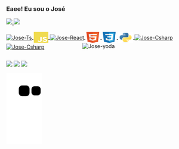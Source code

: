 ### Eaee! Eu sou o José
<div>
  <a href="https://github.com/jose-goulart">
  <img height="180em" src="https://github-readme-stats.vercel.app/api?username=jose-goulart&show_icons=true&theme=dark&include_all_commits=true&count_private=true"/>
  <img height="180em" src="https://github-readme-stats.vercel.app/api/top-langs/?username=jose-goulart&layout=compact&langs_count=7&theme=dark"/>
</div>
<div style="display: inline_block"><br>
  <img align="center" alt="Jose-Ts" height="30" width="40" src="https://cdn.jsdelivr.net/gh/devicons/devicon/icons/php/php-original.svg">
  <img align="center" alt="Jose-Js" height="30" width="40" src="https://raw.githubusercontent.com/devicons/devicon/master/icons/javascript/javascript-plain.svg">
  <img align="center" alt="Jose-React" height="110" width="110" src="https://cdn.jsdelivr.net/gh/devicons/devicon/icons/magento/magento-original-wordmark.svg">
  <img align="center" alt="Jose-HTML" height="30" width="40" src="https://raw.githubusercontent.com/devicons/devicon/master/icons/html5/html5-original.svg">
  <img align="center" alt="Jose-CSS" height="30" width="40" src="https://raw.githubusercontent.com/devicons/devicon/master/icons/css3/css3-original.svg">
  <img align="center" alt="Jose-Python" height="30" width="40" src="https://raw.githubusercontent.com/devicons/devicon/master/icons/python/python-original.svg">
  <img align="center" alt="Jose-Csharp" height="30" width="40" src="https://cdn.jsdelivr.net/gh/devicons/devicon/icons/codeigniter/codeigniter-plain-wordmark.svg">
  <img align="center" alt="Jose-Csharp" height="30" width="40" src="https://cdn.jsdelivr.net/gh/devicons/devicon/icons/vscode/vscode-original.svg">
<!--   <img align="right" alt="Jose-yoda" width="300" src="https://media.giphy.com/media/AcfTF7tyikWyroP0x7/giphy.gif?cid=ecf05e478f9962359ed02ac4c7740a11d1c73ed13d102136&rid=giphy.gif&ct=g"> -->
    <img align="right" alt="Jose-yoda" width="300" src="https://media.giphy.com/media/3ohs7RkcDquVXo5uSY/giphy.gif">
</div>
  
  ##
  
  <div> 
<!--   <a href="https://www.youtube.com/channel/UC_-uuuZbY0AAt9CViNzvc-Q" target="_blank"><img src="https://img.shields.io/badge/YouTube-FF0000?style=for-the-badge&logo=youtube&logoColor=white" target="_blank"></a> -->
  <a href="https://instagram.com/j.victor_goulart" target="_blank"><img src="https://img.shields.io/badge/-Instagram-%23E4405F?style=for-the-badge&logo=instagram&logoColor=white" target="_blank"></a>
<!--  	<a href="https://www.twitch.tv/rafaballerinii" target="_blank"><img src="https://img.shields.io/badge/Twitch-9146FF?style=for-the-badge&logo=twitch&logoColor=white" target="_blank"></a> -->
<!--  <a href="https://discord.gg/pDbY76q8Qf" target="_blank"><img src="https://img.shields.io/badge/Discord-7289DA?style=for-the-badge&logo=discord&logoColor=white" target="_blank"></a>  -->
  <a href = "mailto:josevictor2000goulart@hotmail.com"><img src="https://img.shields.io/badge/-Gmail-%23333?style=for-the-badge&logo=gmail&logoColor=white" target="_blank"></a>
  <a href="https://www.linkedin.com/in/rafaella-ballerini-45875016a" target="_blank"><img src="https://img.shields.io/badge/-LinkedIn-%230077B5?style=for-the-badge&logo=linkedin&logoColor=white" target="_blank"></a> 
 
  ![Snake animation](https://github.com/rafaballerini/rafaballerini/blob/output/github-contribution-grid-snake.svg)
 
</div>
